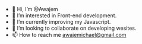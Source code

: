 - 👋 Hi, I’m @Awajem
- 👀 I’m interested in Front-end development.
- 🌱 I’m currently improving my Javascript.
- 💞️ I’m looking to collaborate on developing wesites.
- 📫 How to reach me awajemichael@gmail.com

<!---
Awajem/Awajem is a ✨ special ✨ repository because its `README.md` (this file) appears on your GitHub profile.
You can click the Preview link to take a look at your changes.
--->
